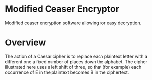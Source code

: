 # Modified Ceaser Encryptor
Modified ceaser encryption software allowing for easy decryption.

# Overview
The action of a Caesar cipher is to replace each plaintext letter with a different one a fixed number of places down the alphabet. The cipher illustrated here uses a left shift of three, so that (for example) each occurrence of E in the plaintext becomes B in the ciphertext.


